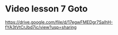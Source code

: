 # Video lesson 7 Goto
https://drive.google.com/file/d/17egwFMEDgr7SaIhH-fYA3tVtCrJbd7ic/view?usp=sharing

